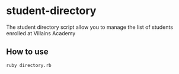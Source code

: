 # student-directory

The student directory script allow you to manage the list of students
enrolled at Villains Academy

## How to use
```
ruby directory.rb
```
